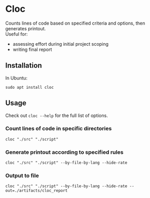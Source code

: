 # Cloc

Counts lines of code based on specified criteria and options, then generates printout.  
Useful for:  
- assessing effort during initial project scoping  
- writing final report  

## Installation
In Ubuntu:
```
sudo apt install cloc
```

## Usage
Check out `cloc --help` for the full list of options.  
### Count lines of code in specific directories
```
cloc "./src" "./script"
```
### Generate printout according to specified rules
```
cloc "./src" "./script" --by-file-by-lang --hide-rate
```

### Output to file
```
cloc "./src" "./script" --by-file-by-lang --hide-rate --out=./artifacts/cloc_report
```